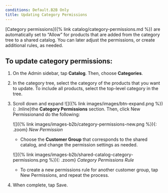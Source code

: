 ```yaml
---
conditions: Default.B2B Only
title: Updating Category Permissions
---
```


[Category permissions]({% link catalog/category-permissions.md %}) are automatically set to “Allow” for products that are added from the category tree to a shared catalog. You can later adjust the permissions, or create additional rules, as needed.

## To update category permissions:

1. On the Admin sidebar, tap **Catalog**. Then, choose **Categories**.

1. In the category tree, select the category of the products that you want to update. To include all products, select the top-level category in the tree.

1. Scroll down and expand ![]({% link images/images/btn-expand.png %}){: .Inline}the **Category Permissions** section. Then, click <span class="btn">New Permission</span>and do the following:

    ![]({% link images/images-b2b/category-permissions-new.png %}){: .zoom}
    *New Permission*

    * Choose the **Customer Group** that corresponds to the shared catalog, and change the permission settings as needed.

    ![]({% link images/images-b2b/shared-catalog-category-permissions.png %}){: .zoom}
    *Category Permissions Rule*

    * To create a new permissions rule for another customer group, tap <span class="btn">New Permissions</span>, and repeat the process.

1. When complete, tap <span class="btn">Save</span>.
